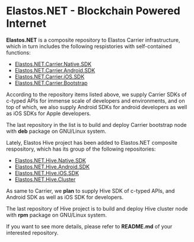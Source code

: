 Elastos.NET - Blockchain Powered Internet
=========================================

**Elastos.NET** is a composite repository to Elastos Carrier infrastructure, which in turn includes the following respistories with self-contained functions:

* [Elastos.NET.Carrier.Native.SDK](https://github.com/elastos/Elastos.NET.Carrier.Native.SDK)
* [Elastos.NET.Carrier.Android.SDK](https://github.com/elastos/Elastos.NET.Carrier.Android.SDK)
* [Elastos.NET.Carrier.iOS.SDK](https://github.com/elastos/Elastos.NET.Carrier.iOS.SDK)
* [Elastos.NET.Carrier.Bootstrap](https://github.com/elastos/Elastos.NET.Carrier.Bootstrap)

According to the repository items listed above, we supply Carrier SDKs of c-typed APIs for immense scale of developers and environments, and on top of which, we also supply Android SDKs for android developers as well as iOS SDKs for Apple developers. 

The last repository in the list is to build and deploy Carrier bootstrap node with **deb** package on GNU/Linux system.

Lately, Elastos Hive project has been added to Elastos.NET composite respository, which has its group of the following repositories:

* [Elastos.NET.Hive.Native.SDK](https://github.com/elastos/Elastos.NET.Hive.Native.SDK)
* [Elastos.NET.Hive.Android.SDK](https://github.com/elastos/Elastos.NET.Hive.Android.SDK)
* [Elastos.NET.Hive.iOS.SDK](https://github.com/elastos/Elastos.NET.Hive.iOS.SDK)
* [Elastos.NET.Hive.Cluster](https://github.com/elastos/Elastos.NET.Hive.Cluster)

As same to Carrier, we **plan** to supply Hive SDK of c-typed APIs, and Android SDK as well as iOS SDK for developers.

The last repository of Hive project is to build and deploy Hive cluster node with **rpm** package on GNU/Linux system.

If you want to see more details, please refer to **README.md** of your interested repository.
